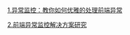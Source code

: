 [1.异常监控：教你如何优雅的处理前端异常]( http://suo.im/6xrJRK)

[2.前端异常监控解决方案研究]( https://cdc.tencent.com/2018/09/13/frontend-exception-monitor-research/)
